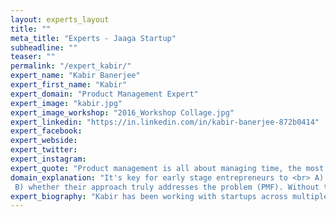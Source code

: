 ```yaml
---
layout: experts_layout
title: ""
meta_title: "Experts - Jaaga Startup"
subheadline: ""
teaser: ""
permalink: "/expert_kabir/"
expert_name: "Kabir Banerjee"
expert_first_name: "Kabir"
expert_domain: "Product Management Expert"
expert_image: "kabir.jpg"
expert_image_workshop: "2016_Workshop Collage.jpg"
expert_linkedin: "https://in.linkedin.com/in/kabir-banerjee-872b0414"
expert_facebook: 
expert_webside: 
expert_twitter: 
expert_instagram: 
expert_quote: "Product management is all about managing time, the most valuable and only resource we as humans have yet to figure out how to reproduce."
domain_explanation: "It's key for early stage entrepreneurs to <br> A) validate whether the problem they're trying to solve truly exists, and <br>
 B) whether their approach truly addresses the problem (PMF). Without these foundational ""checkpoints"", they are likely wasting their time"
expert_biography: "Kabir has been working with startups across multiple domains for the last 7 years, primarily in product, user research, and strategy capacities. These domains include health/wellness (LiveComplete, HealthifyMe), jobs/livelihoods (Babajob), and business operations analytics (NTELX, Leado). The solutions he's managed range from web apps, to mobile apps, to SaaS. As a result, he's learned, through both failure and success, that user research and customer discovery is foundational to successful solutions, regardless of domain or technology. Kabir's goal is to help aspiring and early stage entrepreneurs avoid many of the pitfalls he has personally experienced, and get them to PMF."
---
```




